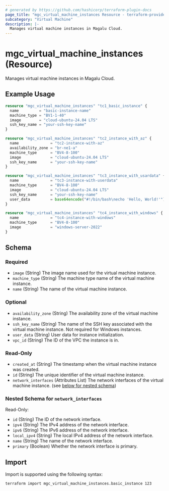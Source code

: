 ```yaml
---
# generated by https://github.com/hashicorp/terraform-plugin-docs
page_title: "mgc_virtual_machine_instances Resource - terraform-provider-mgc"
subcategory: "Virtual Machine"
description: |-
  Manages virtual machine instances in Magalu Cloud.
---
```


# mgc_virtual_machine_instances (Resource)

Manages virtual machine instances in Magalu Cloud.

## Example Usage

```terraform
resource "mgc_virtual_machine_instances" "tc1_basic_instance" {
  name         = "basic-instance-name"
  machine_type = "BV1-1-40"
  image        = "cloud-ubuntu-24.04 LTS"
  ssh_key_name = "your-ssh-key-name"
}

resource "mgc_virtual_machine_instances" "tc2_instance_with_az" {
  name              = "tc2-instance-with-az"
  availability_zone = "br-ne1-a"
  machine_type      = "BV4-8-100"
  image             = "cloud-ubuntu-24.04 LTS"
  ssh_key_name      = "your-ssh-key-name"
}

resource "mgc_virtual_machine_instances" "tc3_instance_with_usardata" {
  name              = "tc3-instance-with-userdata"
  machine_type      = "BV4-8-100"
  image             = "cloud-ubuntu-24.04 LTS"
  ssh_key_name      = "your-ssh-key-name"
  user_data         = base64encode("#!/bin/bash\necho 'Hello, World!'")
}

resource "mgc_virtual_machine_instances" "tc4_instance_with_windows" {
  name              = "tc4-instance-with-windows"
  machine_type      = "BV4-8-100"
  image             = "windows-server-2022"
}
```

<!-- schema generated by tfplugindocs -->
## Schema

### Required

- `image` (String) The image name used for the virtual machine instance.
- `machine_type` (String) The machine type name of the virtual machine instance.
- `name` (String) The name of the virtual machine instance.

### Optional

- `availability_zone` (String) The availability zone of the virtual machine instance.
- `ssh_key_name` (String) The name of the SSH key associated with the virtual machine instance. Not required for Windows instances.
- `user_data` (String) User data for instance initialization.
- `vpc_id` (String) The ID of the VPC the instance is in.

### Read-Only

- `created_at` (String) The timestamp when the virtual machine instance was created.
- `id` (String) The unique identifier of the virtual machine instance.
- `network_interfaces` (Attributes List) The network interfaces of the virtual machine instance. (see [below for nested schema](#nestedatt--network_interfaces))

<a id="nestedatt--network_interfaces"></a>
### Nested Schema for `network_interfaces`

Read-Only:

- `id` (String) The ID of the network interface.
- `ipv4` (String) The IPv4 address of the network interface.
- `ipv6` (String) The IPv6 address of the network interface.
- `local_ipv4` (String) The local IPv4 address of the network interface.
- `name` (String) The name of the network interface.
- `primary` (Boolean) Whether the network interface is primary.

## Import

Import is supported using the following syntax:

```shell
terraform import mgc_virtual_machine_instances.basic_instance 123
```
